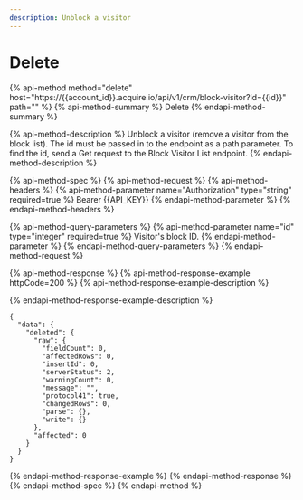 ```yaml
---
description: Unblock a visitor
---
```


# Delete

{% api-method method="delete" host="https://{{account\_id}}.acquire.io/api/v1/crm/block-visitor?id={{id}}" path="" %}
{% api-method-summary %}
Delete
{% endapi-method-summary %}

{% api-method-description %}
Unblock a visitor \(remove a visitor from the block list\). The id must be passed in to the endpoint as a path parameter. To find the id, send a Get request to the Block Visitor List endpoint. 
{% endapi-method-description %}

{% api-method-spec %}
{% api-method-request %}
{% api-method-headers %}
{% api-method-parameter name="Authorization" type="string" required=true %}
Bearer {{API\_KEY}}
{% endapi-method-parameter %}
{% endapi-method-headers %}

{% api-method-query-parameters %}
{% api-method-parameter name="id" type="integer" required=true %}
Visitor's block ID.
{% endapi-method-parameter %}
{% endapi-method-query-parameters %}
{% endapi-method-request %}

{% api-method-response %}
{% api-method-response-example httpCode=200 %}
{% api-method-response-example-description %}

{% endapi-method-response-example-description %}

```
{
  "data": {
    "deleted": {
      "raw": {
        "fieldCount": 0,
        "affectedRows": 0,
        "insertId": 0,
        "serverStatus": 2,
        "warningCount": 0,
        "message": "",
        "protocol41": true,
        "changedRows": 0,
        "parse": {},
        "write": {}
      },
      "affected": 0
    }
  }
}
```
{% endapi-method-response-example %}
{% endapi-method-response %}
{% endapi-method-spec %}
{% endapi-method %}



